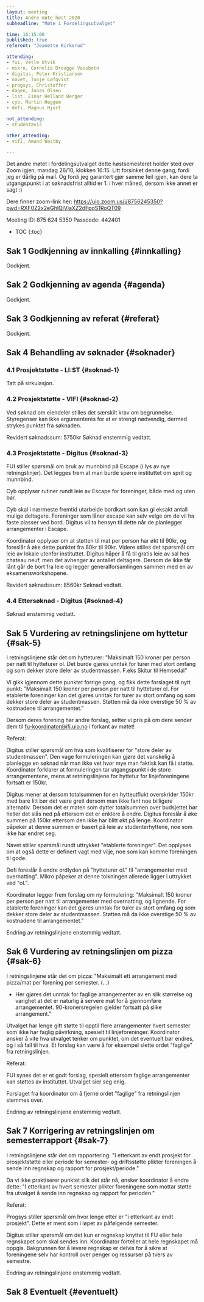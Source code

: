 ```yaml
---
layout: meeting
title: Andre møte høst 2020
subheadline: "Møte i Fordelingsutvalget"

time: 16:15:00
published: true
referent: "Jeanette Kirkerud"

attending:
- fui, Vetle Utvik
- mikro, Cornelia Drougge Vassbotn
- digitus, Peter Kristiansen
- navet, Tonje Løfqvist
- progsys, Christoffer
- dagen, Jonas Olsen
- list, Einar Helland Berger
- cyb, Martin Heggem
- defi, Magnus Hjort

not_attending:
- studentavis

other_attending:
- vifi, Amund Westby

---
```


Det andre møtet i fordelingsutvalget dette høstsemesteret holder sted over Zoom igjen, mandag 26/10, klokken 16:15.
Litt forsinket denne gang, fordi jeg er dårlig på mail. Og fordi jeg garantert gjør samme feil igjen,
kan dere ta utgangspunkt i at søknadsfrist alltid er 1. i hver måned, dersom ikke annet er sagt :)

Dere finner zoom-link her:
https://uio.zoom.us/j/8756245350?pwd=RXF0Z2x2eGhlQlViaXZ2dFpqS1RoQT09

Meeting ID: 875 624 5350
Passcode: 442401


* TOC
{:toc}

## Sak 1 Godkjenning av innkalling {#innkalling}

Godkjent.

## Sak 2 Godkjenning av agenda {#agenda}

Godkjent.

## Sak 3 Godkjenning av referat {#referat}

Godkjent.

## Sak 4 Behandling av søknader {#soknader}

### 4.1 Prosjektstøtte - LI:ST {#soknad-1}

Tatt på sirkulasjon.

### 4.2 Prosjektstøtte - VIFI {#soknad-2}

Ved søknad om eiendeler stilles det særskilt krav om begrunnelse. Styregenser kan ikke argumenteres for at er strengt nødvendig, dermed strykes punktet fra søknaden.

Revidert søknadssum: 5750kr
Søknad enstemmig vedtatt.

### 4.3 Prosjektstøtte - Digitus {#soknad-3}

FUI stiller spørsmål om bruk av munnbind på Escape (i lys av nye retningslinjer). Det legges frem at man burde spørre instituttet om sprit og munnbind.

Cyb opplyser rutiner rundt leie av Escape for foreninger, både med og uten bar.

Cyb skal i nærmeste fremtid utarbeide bordkart som kan gi eksakt antall mulige deltagere. Foreninger som låner escape kan selv velge om de vil ha faste plasser ved bord. Digitus vil ta hensyn til dette når de planlegger arrangementer i Escape.

Koordinator opplyser om at støtten til mat per person har økt til 90kr, og foreslår å øke dette punktet fra 80kr til 90kr.  Videre stilles det spørsmål om leie av lokale utenfor instituttet. Digitus håper å få til gratis leie av sal hos chateau neuf, men det avhenger av antallet deltagere. Dersom de ikke får lånt går de bort fra leie og legger generalforsamlingen sammen med en av eksamensworkshopene.

Revidert søknadssum: 8560kr
Søknad vedtatt.


### 4.4 Ettersøknad - Digitus {#soknad-4}

Søknad enstemmig vedtatt.


## Sak 5 Vurdering av retningslinjene  om hyttetur {#sak-5}
I retningslinjene står det om hytteturer:
"Maksimalt 150 kroner per person per natt til hytteturer ol. Det burde gjøres unntak for turer med stort omfang og som dekker store deler av studentmassen. F.eks Skitur til Hemsedal"

Vi gikk igjennom dette punktet forrige gang,
og fikk dette forslaget til nytt punkt:
"Maksimalt 150 kroner per person per natt til hytteturer ol. For etablerte foreninger kan det gjøres unntak for turer av stort omfang og som dekker store deler av studentmassen. Støtten må da ikke overstige 50 % av kostnadene til arrangementet."

Dersom deres forening har andre forslag,
setter vi pris på om dere sender dem til fu-koordinator@ifi.uio.no i forkant av møtet!


Referat:

Digitus stiller spørsmål om hva som kvalifiserer for "store deler av studentmassen". Den vage formuleringen kan gjøre det vanskelig å planlegge en søknad når man ikke vet hvor mye man faktisk kan få i støtte. Koordinator forklarer at formuleringen tar utgangspunkt i de store arrangementene, mens at retningslinjene for hyttetur for linjeforeningene fortsatt er 150kr.

Digitus mener at dersom totalsummen for en hytteutflukt overskrider 150kr med bare litt bør det være greit dersom man ikke fant noe billigere alternativ. Dersom det er maten som dytter totalsummen over budsjettet bør heller det slås ned på ettersom det er enklere å endre. Digitus foreslår å øke summen på 150kr ettersom den ikke har blitt økt på lenge. Koordinator påpeker at denne summen er basert på leie av studenterhyttene, noe som ikke har endret seg.

Navet stiller spørsmål rundt uttrykket "etablerte foreninger". Det opplyses om at også dette er definert vagt med vilje, noe som kan komme foreningen til gode.

Defi foreslår å endre ordlyden på "hytteturer ol." til "arrangementer med overnatting". Mikro påpeker at denne tolkningen allerede ligger i uttrykket ved "ol.".

Koordinator legger frem forslag om ny formulering:
"Maksimalt 150 kroner per person per natt til arrangementer med overnatting, og lignende. For etablerte foreninger kan det gjøres unntak for turer av stort omfang og som dekker store deler av studentmassen. Støtten må da ikke overstige 50 % av kostnadene til arrangementet."

Endring av retningslinjene enstemmig vedtatt.


## Sak 6 Vurdering av retningslinjen  om pizza {#sak-6}
I retningslinjene står det om pizza:
"Maksimalt ett arrangement med pizza/mat per forening per semester.
(...)
- Her gjøres det unntak for faglige arrangementer av en slik størrelse og varighet at det er naturlig å servere mat for å gjennomføre arrangementet. 90-kronersregelen gjelder fortsatt på slike arrangement."

Utvalget har lenge gitt støtte til opptil flere arrangementer hvert semester som ikke har faglig påvirkning,
spesielt til linjeforeninger. Koordinator ønsker å vite hva utvalget tenker om punktet,
om det eventuelt bør endres, og i så fall til hva. Et forslag kan være å for eksempel slette ordet "faglige" fra retningslinjen.


Referat:

FUI synes det er et godt forslag, spesielt ettersom faglige arrangementer kan støttes av instituttet.
Utvalget sier seg enig.

Forslaget fra koordinator om å fjerne ordet "faglige" fra retningslinjen stemmes over.

Endring av retningslinjene enstemmig vedtatt.


## Sak 7 Korrigering av retningslinjen om semesterrapport {#sak-7}
I retningslinjene står det om rapportering:
"I etterkant av endt prosjekt for prosjektstøtte eller periode for semester- og driftsstøtte plikter foreningen å sende inn regnskap og rapport for prosjekt/periode."

Da vi ikke praktiserer punktet slik det står nå, ønsker koordinator å endre dette:
"I etterkant av hvert semester plikter foreningene som mottar støtte fra utvalget å sende inn regnskap og rapport for perioden."


Referat:

Progsys stiller spørsmål om hvor lenge etter er "i etterkant av endt prosjekt". Dette er ment som i løpet av påfølgende semester.

Digitus stiller spørsmål om det kun er regnskap knyttet til FU eller hele regnskapet som skal sendes inn. Koordinator forteller at hele regnskapet må oppgis. Bakgrunnen for å levere regnskap er delvis for å sikre at foreningene selv har kontroll over penger og ressurser på tvers av semestre.

Endring av retningslinjene enstemmig vedtatt.


## Sak 8 Eventuelt {#eventuelt}
